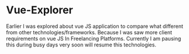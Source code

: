 # Vue-Explorer
Earlier I was explored about vue JS application to compare what different from other technologies/frameworks. Because I was saw more client requirements on vue JS In Freelancing Platforms. Currently I am pausing this during busy days very soon will resume this technologies.
